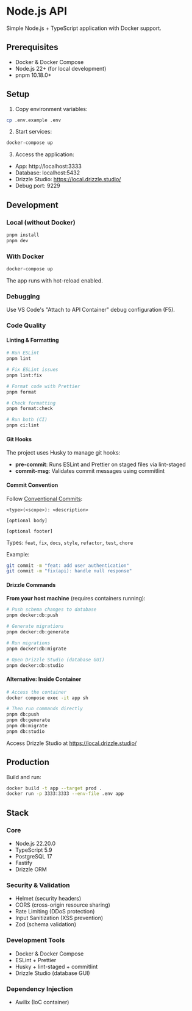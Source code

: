 # Node.js API

Simple Node.js + TypeScript application with Docker support.

## Prerequisites

- Docker & Docker Compose
- Node.js 22+ (for local development)
- pnpm 10.18.0+

## Setup

1. Copy environment variables:

```bash
cp .env.example .env
```

2. Start services:

```bash
docker-compose up
```

3. Access the application:

- App: http://localhost:3333
- Database: localhost:5432
- Drizzle Studio: https://local.drizzle.studio/
- Debug port: 9229

## Development

### Local (without Docker)

```bash
pnpm install
pnpm dev
```

### With Docker

```bash
docker-compose up
```

The app runs with hot-reload enabled.

### Debugging

Use VS Code's "Attach to API Container" debug configuration (F5).

### Code Quality

#### Linting & Formatting

```bash
# Run ESLint
pnpm lint

# Fix ESLint issues
pnpm lint:fix

# Format code with Prettier
pnpm format

# Check formatting
pnpm format:check

# Run both (CI)
pnpm ci:lint
```

#### Git Hooks

The project uses Husky to manage git hooks:

- **pre-commit**: Runs ESLint and Prettier on staged files via lint-staged
- **commit-msg**: Validates commit messages using commitlint

#### Commit Convention

Follow [Conventional Commits](https://www.conventionalcommits.org/):

```
<type>(<scope>): <description>

[optional body]

[optional footer]
```

Types: `feat`, `fix`, `docs`, `style`, `refactor`, `test`, `chore`

Example:

```bash
git commit -m "feat: add user authentication"
git commit -m "fix(api): handle null response"
```

#### Drizzle Commands

**From your host machine** (requires containers running):

```bash
# Push schema changes to database
pnpm docker:db:push

# Generate migrations
pnpm docker:db:generate

# Run migrations
pnpm docker:db:migrate

# Open Drizzle Studio (database GUI)
pnpm docker:db:studio
```

#### Alternative: Inside Container

```bash
# Access the container
docker compose exec -it app sh

# Then run commands directly
pnpm db:push
pnpm db:generate
pnpm db:migrate
pnpm db:studio
```

Access Drizzle Studio at https://local.drizzle.studio/

## Production

Build and run:

```bash
docker build -t app --target prod .
docker run -p 3333:3333 --env-file .env app
```

## Stack

### Core
- Node.js 22.20.0
- TypeScript 5.9
- PostgreSQL 17
- Fastify
- Drizzle ORM

### Security & Validation
- Helmet (security headers)
- CORS (cross-origin resource sharing)
- Rate Limiting (DDoS protection)
- Input Sanitization (XSS prevention)
- Zod (schema validation)

### Development Tools
- Docker & Docker Compose
- ESLint + Prettier
- Husky + lint-staged + commitlint
- Drizzle Studio (database GUI)

### Dependency Injection
- Awilix (IoC container)

